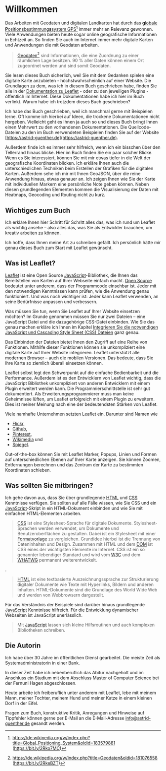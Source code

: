 # Willkommen

Das Arbeiten mit Geodaten und digitalen Landkarten hat durch das 
[**g**lobale **P**ositionsbestimmung**s**system GPS](https://de.wikipedia.org/w/index.php?title=Global_Positioning_System&oldid=183579881)[^1] 
immer mehr an Relevanz gewonnen. 
Viele Anwendungen bieten heute sogar online geografische Informationen in Echtzeit an. 
So finden Sie auch im Internet immer mehr digitale Karten und Anwendungen 
die mit Geodaten arbeiten.

> [Geodaten](https://de.wikipedia.org/w/index.php?title=Geodaten&oldid=181076558)[^2] 
sind Informationen, die eine Zuordnung zu einer räumlichen Lage besitzen. 
90 % aller Daten können einem Ort zugeordnet werden und sind somit Geodaten.

Sie lesen dieses Buch sicherlich, weil Sie mit dem Gedanken spielen eine digitale Karte 
anzubieten - höchstwahrscheinlich auf einer Website. Die Grundlagen zu dem, 
was ich in diesem Buch geschrieben habe, finden Sie alle in der 
[Dokumentation zu Leaflet](https://leafletjs.com/reference) - oder zu den 
jeweiligen Plugins - öffentlich im Internet. 
Diese Dokumentationen habe ich hier im Buch verlinkt. Warum habe ich trotzdem 
dieses Buch geschrieben?  

Ich habe das Buch geschrieben, 
weil ich manchmal gerne mit Beispielen lerne. Oft komme ich hierbei auf Ideen, 
die trockene Dokumentationen nicht hergeben. Vielleicht geht es Ihnen ja auch 
so und dieses Buch bringt Ihnen einen Mehrwert zu den vorhandenen Dokumentationen. 
Die Quellcode-Dateien zu den im Buch verwendeten Beispielen finden Sie auf der 
Website [https://astrid-guenther.de](https://astrid-guenther.de).

Außerdem finde ich es immer sehr hilfreich, wenn ich ein bisschen über den 
Tellerrand hinaus blicke. Hier im Buch finden Sie ein paar solcher Blicke. 
Wenn es Sie interessiert, können Sie mit mir etwas tiefer in die Welt der 
geografische Koordinaten blicken. Ich erkläre Ihnen auch die unterschiedlichen 
Techniken beim Erstellen der Grafiken für die digitalen Karten. 
Außerdem sehe ich mir mit Ihnen GeoJSON, über die reine Anwendung hinaus, 
etwas genauer an. Ich zeigen Ihnen wie Sie der Karte mit individuellen Markern 
eine persönliche Note geben können. Neben diesen grundlegenden Elementen kommen 
die Visualisierung der Daten mit Heatmaps, Geocoding und Routing nicht zu kurz.

## Wichtiges zum Buch

Ich erkläre Ihnen hier Schritt für Schritt alles das, was ich rund um Leaflet 
als wichtig ansehe – also alles das, was Sie als Entwickler brauchen, um kreativ 
arbeiten zu können.

Ich hoffe, dass Ihnen meine Art zu schreiben gefällt. Ich persönlich hätte mir 
genau dieses Buch zum Start mit Leaflet gewünscht.

## Was ist Leaflet?

[Leaflet](https://leafletjs.com/reference) ist eine 
Open Source [JavaScript](https://de.wikipedia.org/w/index.php?title=JavaScript_Object_Notation&oldid=183718070)-Bibliothek, 
die Ihnen das 
Bereitstellen von Karten auf Ihrer Webseite einfach macht. 
[Open Source](https://www.bsi-fuer-buerger.de/BSIFB/DE/Empfehlungen/EinrichtungSoftware/OpenSource/OpenSource.html) 
bedeutet unter anderem, dass der Programmcode einsehbar ist. 
Jeder mit den notwendigen Kenntnissen kann prüfen, wie die Anwendung genau 
funktioniert. Und was noch wichtiger ist: Jeder kann Leaflet verwenden, 
an seine Bedürfnisse anpassen und verbessern.

Was müssen Sie tun, wenn Sie Leaflet auf Ihrer Website einsetzen möchten? 
Im Grunde genommen müssen Sie nur zwei Dateien – eine JavaScript Datei und die 
dazugehörige CSS-Datei einbinden. Wie Sie das genau machen erkläre ich Ihnen 
im Kapitel [Integrieren Sie die notwendigen JavaScript und Cascading Style Sheet 
(CSS) Dateien](../eine-erste-karte/wir-beginnen-mit-einer-einfachen-karte#IntegrierenSiedienotwendigenJavaScriptundCascadingStyleSheet) 
ganz genau.

Das Einbinden der Dateien bietet Ihnen den Zugriff auf eine Reihe von Funktionen. Mithilfe dieser Funktionen können sie unkompliziert eine digitale Karte auf Ihrer Website integrieren. Leaflet unterstützt alle modernen Browser – auch die mobilen Versionen. Das bedeute, dass Sie Ihre Karte so ziemlich überall einsetzen können.

Leaflet selbst legt den Schwerpunkt auf die einfache Bedienbarkeit und die Performance. Außerdem ist es den Entwicklern von Leaflet wichtig, dass die JavaScript Bibliothek unkompliziert von anderen Entwicklern mit einem Plugin erweitert werden kann. Die Programmierschnittstelle ist sehr gut dokumentiert. Als Erweiterungsprogrammierer muss man keine Geheimnisse lüften, um Leaflet erfolgreich mit einem Plugin zu erweitern. Dies ist meiner Meinung nach eine der bedeutendsten Stärken von Leaflet.

Viele namhafte Unternehmen setzten Leaflet ein. 
Darunter sind Namen wie 
- [Flickr](https://www.flickr.com), 
- [Github](https://github.com/), 
- [Pinterest](https://www.pinterest.com/), 
- [Wikimedia](https://www.wikimedia.de/) und 
- [Spiegel](http://www.spiegel.de/).

Out-of-the-box können Sie mit Leaflet Marker, Popups, Linien und Formen auf 
unterschiedlichen Ebenen auf Ihrer Karte anzeigen. 
Sie können Zoomen, Entfernungen berechnen und das Zentrum der Karte zu 
bestimmten Koordinaten schieben.

## Was sollten Sie mitbringen?

Ich gehe davon aus, dass Sie über grundlegende [HTML](https://de.wikipedia.org/w/index.php?title=HTML5&oldid=182888530) 
und [CSS](https://de.wikipedia.org/w/index.php?title=Cascading_Style_Sheets&oldid=181828388) 
Kenntnisse verfügen. 
Sie sollten auf alle Fälle wissen, wie Sie CSS und ein 
[JavaScript](https://de.wikipedia.org/w/index.php?title=JavaScript_Object_Notation&oldid=183718070)-Skript 
in ein HTML-Dokument einbinden und wie Sie mit einfachen HTML-Elementen 
arbeiten. 

> [CSS](http://www.w3.org/Style/CSS/)
ist eine Stylesheet-Sprache für digitale Dokumente. Stylesheet-Sprachen werden
verwendet, um Dokumente und Benutzeroberflächen zu gestalten. Dabei ist ein
Stylesheet mit einer [Formatvorlage](https://de.wikipedia.org/wiki/Formatvorlage) zu
vergleichen. Grundidee hierbei ist die Trennung von Dateninhalten und Design.
Zusammen mit HTML und dem [DOM](https://wiki.selfhtml.org/wiki/JavaScript/DOM) ist CSS
eines der wichtigsten Elemente im Internet. CSS ist ein so genannter lebendiger 
Standard und wird vom [W3C](https://www.w3.org/) und dem [WHATWG](https://whatwg.org/) permanent 
weiterentwickelt.  

. 
> [HTML](https://de.wikipedia.org/w/index.php?title=HTML5&oldid=182888530) 
ist eine textbasierte Auszeichnungssprache zur Strukturierung digitaler 
Dokumente wie Texte mit Hyperlinks, Bildern und anderen Inhalten. HTML-Dokumente 
sind die Grundlage des World Wide Web und werden von Webbrowsern dargestellt.
 
Für das Verständnis der Beispiele sind darüber hinaus grundlegende [JavaScript](https://de.wikipedia.org/w/index.php?title=JavaScript_Object_Notation&oldid=183718070) 
Kenntnisse hilfreich. Für die Entwicklung dynamischer Webseiten ist JavaScript unerlässlich. 

> Mit [JavaScript](https://de.wikipedia.org/w/index.php?title=JavaScript_Object_Notation&oldid=183718070) 
lassen sich kleine Hilfsroutinen und auch komplexen Bibliotheken schreiben. 

## Die Autorin

Ich habe über 30 Jahre im öffentlichen Dienst gearbeitet. Die meiste Zeit 
als Systemadministratorin in einer Bank.  

In dieser Zeit habe ich nebenberuflich das Abitur nachgeholt und im 
Anschluss ein Studium mit dem Abschluss Master of Computer Science bei der 
Fernuni Hagen abgeschlossen.  

Heute arbeite ich freiberuflich unter anderem mit Leaflet, lebe mit 
meinem Mann, meiner Tochter, meinem Hund und meiner Katze in einem kleinen Dorf 
in der Eifel.  

Fragen zum Buch, konstruktive Kritik, Anregungen und Hinweise auf Tippfehler können 
gerne per E-Mail an die E-Mail-Adresse 
[info@astrid-guenther.de](mailto:info@astrid-guenther.de) gesandt werden.

[^1]: https://de.wikipedia.org/w/index.php?title=Global_Positioning_System&oldid=183579881 (https://bit.ly/2Rko7MC) 
[^2]: https://de.wikipedia.org/w/index.php?title=Geodaten&oldid=181076558 (https://bit.ly/2RkeBZT)